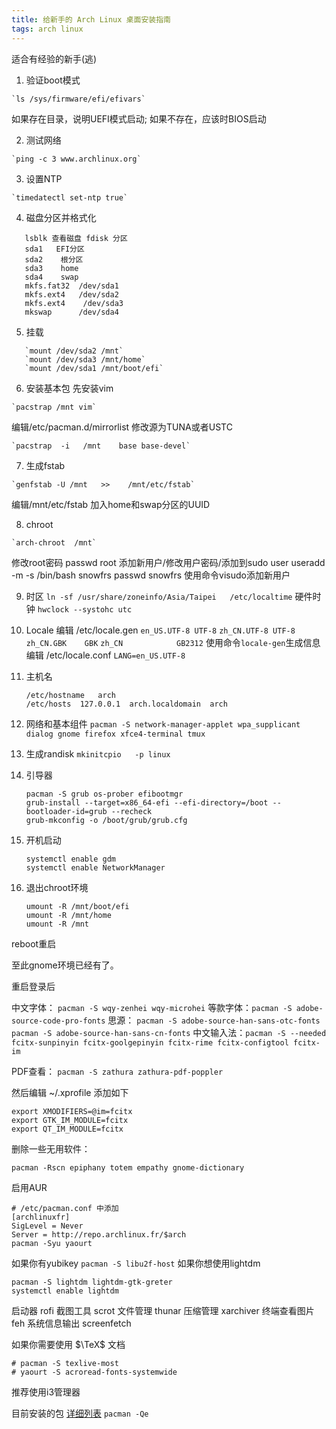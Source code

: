 ```yaml
---
title: 给新手的 Arch Linux 桌面安装指南
tags: arch linux
---
```


适合有经验的新手(逃)

<!--more-->

1. 验证boot模式
```
`ls /sys/firmware/efi/efivars`
```
   如果存在目录，说明UEFI模式启动; 如果不存在，应该时BIOS启动

2. 测试网络
```
`ping -c 3 www.archlinux.org`
```

3. 设置NTP
```
`timedatectl set-ntp true`
```

4. 磁盘分区并格式化
```
   lsblk 查看磁盘 fdisk 分区
   sda1   EFI分区
   sda2    根分区
   sda3    home
   sda4    swap
   mkfs.fat32  /dev/sda1
   mkfs.ext4   /dev/sda2
   mkfs.ext4    /dev/sda3
   mkswap      /dev/sda4
```
5. 挂载
```
   `mount /dev/sda2 /mnt`
   `mount /dev/sda3 /mnt/home`
   `mount /dev/sda1 /mnt/boot/efi`
```
6. 安装基本包
   先安装vim 
```
`pacstrap /mnt vim`
```
编辑/etc/pacman.d/mirrorlist 修改源为TUNA或者USTC
```
`pacstrap  -i	/mnt	base base-devel`
```

7. 生成fstab
```
`genfstab -U /mnt   >>    /mnt/etc/fstab`
```
编辑/mnt/etc/fstab 加入home和swap分区的UUID

8. chroot
```
`arch-chroot  /mnt`
```
修改root密码
passwd root
添加新用户/修改用户密码/添加到sudo user
useradd -m -s /bin/bash snowfrs
passwd snowfrs
使用命令visudo添加新用户

9. 时区
   `ln -sf /usr/share/zoneinfo/Asia/Taipei   /etc/localtime`
   硬件时钟 
   `hwclock --systohc utc`

10. Locale
  编辑  /etc/locale.gen
  `en_US.UTF-8 UTF-8`
  `zh_CN.UTF-8 UTF-8`
  `zh_CN.GBK    GBK`
  `zh_CN            GB2312`
  使用命令`locale-gen`生成信息
  编辑 /etc/locale.conf
  `LANG=en_US.UTF-8`

11. 主机名

    ```
    /etc/hostname	arch
    /etc/hosts	127.0.0.1  arch.localdomain  arch
    ```

12. 网络和基本组件
    `pacman -S network-manager-applet wpa_supplicant dialog gnome firefox xfce4-terminal tmux`

13. 生成randisk
    `mkinitcpio   -p linux`

14. 引导器

    ```
    pacman -S grub os-prober efibootmgr
    grub-install --target=x86_64-efi --efi-directory=/boot --bootloader-id=grub --recheck
    grub-mkconfig -o /boot/grub/grub.cfg
    ```

15. 开机启动

    ```
    systemctl enable gdm
    systemctl enable NetworkManager
    ```

16. 退出chroot环境

    ```
    umount -R /mnt/boot/efi
    umount -R /mnt/home
    umount -R /mnt
    ```


reboot重启 

至此gnome环境已经有了。

重启登录后

中文字体： `pacman -S wqy-zenhei wqy-microhei`
等款字体：`pacman -S adobe-source-code-pro-fonts`
 思源：       `pacman -S adobe-source-han-sans-otc-fonts`
​                    `pacman -S adobe-source-han-sans-cn-fonts`
中文输入法：`pacman -S --needed fcitx-sunpinyin fcitx-goolgepinyin fcitx-rime fcitx-configtool fcitx-im`

PDF查看： `pacman -S zathura zathura-pdf-poppler`

然后编辑 ~/.xprofile 添加如下
```
export XMODIFIERS=@im=fcitx
export GTK_IM_MODULE=fcitx
export QT_IM_MODULE=fcitx
```

删除一些无用软件：
```
pacman -Rscn epiphany totem empathy gnome-dictionary
```

启用AUR
```
# /etc/pacman.conf 中添加
[archlinuxfr]
SigLevel = Never
Server = http://repo.archlinux.fr/$arch
pacman -Syu yaourt
```

如果你有yubikey
`pacman -S libu2f-host`
如果你想使用lightdm

```
pacman -S lightdm lightdm-gtk-greter
systemctl enable lightdm
```

启动器		rofi
截图工具		scrot
文件管理		thunar
压缩管理		xarchiver
终端查看图片 feh
系统信息输出  screenfetch

如果你需要使用 $\TeX$ 文档

```
# pacman -S texlive-most
# yaourt -S acroread-fonts-systemwide
```



推荐使用i3管理器

目前安装的包 [详细列表](https://gist.github.com/snowfrs/a90abd855551d1b5a93e68a668f7a7db)
`pacman -Qe`




